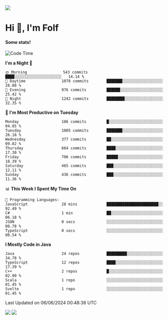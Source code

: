 <img src="https://komarev.com/ghpvc/?username=itsfolf"/>
<h1>Hi 👋, I'm Folf</h1>


#### Some stats!
<!--START_SECTION:waka-->
![Code Time](http://img.shields.io/badge/Code%20Time-2%2C219%20hrs%2055%20mins-blue)

**I'm a Night 🦉** 

```text
🌞 Morning                543 commits         ████░░░░░░░░░░░░░░░░░░░░░   14.14 % 
🌆 Daytime                1078 commits        ███████░░░░░░░░░░░░░░░░░░   28.08 % 
🌃 Evening                976 commits         ██████░░░░░░░░░░░░░░░░░░░   25.42 % 
🌙 Night                  1242 commits        ████████░░░░░░░░░░░░░░░░░   32.35 % 
```
📅 **I'm Most Productive on Tuesday** 

```text
Monday                   186 commits         █░░░░░░░░░░░░░░░░░░░░░░░░   04.85 % 
Tuesday                  1005 commits        ███████░░░░░░░░░░░░░░░░░░   26.18 % 
Wednesday                377 commits         ██░░░░░░░░░░░░░░░░░░░░░░░   09.82 % 
Thursday                 664 commits         ████░░░░░░░░░░░░░░░░░░░░░   17.30 % 
Friday                   706 commits         █████░░░░░░░░░░░░░░░░░░░░   18.39 % 
Saturday                 465 commits         ███░░░░░░░░░░░░░░░░░░░░░░   12.11 % 
Sunday                   436 commits         ███░░░░░░░░░░░░░░░░░░░░░░   11.36 % 
```


📊 **This Week I Spent My Time On** 

```text
💬 Programming Languages: 
JavaScript               28 mins             ███████████████████████░░   92.49 % 
C#                       1 min               ██░░░░░░░░░░░░░░░░░░░░░░░   06.18 % 
JSON                     0 secs              ░░░░░░░░░░░░░░░░░░░░░░░░░   00.78 % 
TypeScript               0 secs              ░░░░░░░░░░░░░░░░░░░░░░░░░   00.54 % 
```

**I Mostly Code in Java** 

```text
Java                     24 repos            █████████░░░░░░░░░░░░░░░░   34.78 % 
TypeScript               12 repos            ████░░░░░░░░░░░░░░░░░░░░░   17.39 % 
C++                      2 repos             █░░░░░░░░░░░░░░░░░░░░░░░░   02.90 % 
Scala                    1 repo              ░░░░░░░░░░░░░░░░░░░░░░░░░   01.45 % 
Svelte                   1 repo              ░░░░░░░░░░░░░░░░░░░░░░░░░   01.45 % 
```




 Last Updated on 06/06/2024 00:48:36 UTC
<!--END_SECTION:waka-->
<a src="https://discord.com/users/1090088995976925305"><img src="https://lanyard-profile-readme.vercel.app/api/1090088995976925305"/></a></td> 
<img src="https://hit.yhype.me/github/profile?user_id=9268058"/>

